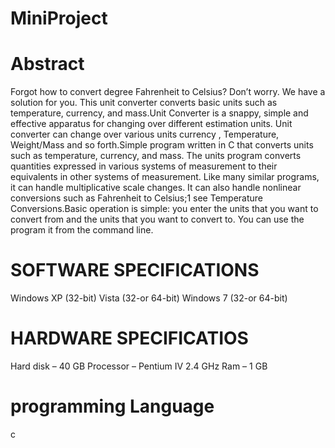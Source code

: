 # MiniProject
# Abstract
Forgot how to convert degree Fahrenheit to Celsius? Don’t worry. We have a solution for you. This unit converter converts basic units such as temperature, currency, and mass.Unit Converter is a snappy, simple and effective apparatus for changing over different estimation units. Unit converter can change over various units currency , Temperature,  Weight/Mass and so forth.Simple program written in C that converts units such as temperature, currency, and mass.
The units program converts quantities expressed in various systems of measurement to their equivalents in other systems of measurement. Like many similar programs, it can handle multiplicative scale changes. It can also handle nonlinear conversions such as Fahrenheit to Celsius;1 see Temperature Conversions.Basic operation is simple: you enter the units that you want to convert from and the units that you want to convert to. You can use the program it from the command line.
# SOFTWARE SPECIFICATIONS 
Windows XP (32-bit)
Vista (32-or 64-bit)
Windows 7 (32-or 64-bit)
# HARDWARE SPECIFICATIOS
Hard disk – 40 GB
Processor – Pentium IV 2.4 GHz
Ram – 1 GB
# programming Language
c
